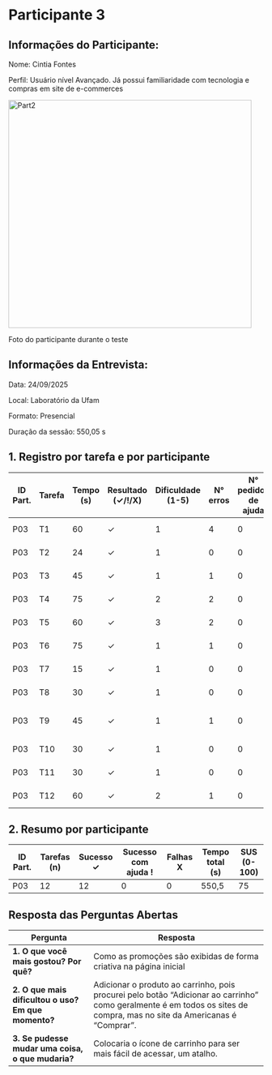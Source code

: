 # Participante 3

## Informações do Participante:
Nome: Cintia Fontes 

Perfil: Usuário nível Avançado. Já possui familiaridade com tecnologia e compras em site de e-commerces 

<img width="480" height="450" alt="Part2" src="https://github.com/user-attachments/assets/6c2d255c-5ca6-42bf-9a3a-97a274b679b6" />

Foto do participante durante o teste

## Informações da Entrevista: 
Data: 24/09/2025

Local: Laboratório da Ufam

Formato: Presencial 

Duração da sessão: 550,05 s


## 1. Registro por tarefa e por participante
| ID Part. | Tarefa | Tempo (s) | Resultado (✓/!/X) | Dificuldade (1-5) | N° erros | N° pedidos de ajuda | Observações                 |
|----------|--------|-----------|--------------------|-------------------|----------|---------------------|-----------------------------|
| P03      | T1     | 60        | ✓                  | 1                 | 4        | 0                   | Teve dificuldade            |
| P03      | T2     | 24        | ✓                  | 1                 | 0        | 0                   | Não precisou de ajuda       |
| P03      | T3     | 45        | ✓                  | 1                 | 1        | 0                   | Teve dificuldade            |
| P03      | T4     | 75        | ✓                  | 2                 | 2        | 0                   | Realizou com dificuldades   |
| P03      | T5     | 60        | ✓                  | 3                 | 2        | 0                   | Realizou com dificuldades   |
| P03      | T6     | 75        | ✓                  | 1                 | 1        | 0                   | Realizou com dificuldades   |
| P03      | T7     | 15        | ✓                  | 1                 | 0        | 0                   | Não teve dificuldade        |
| P03      | T8     | 30        | ✓                  | 1                 | 0        | 0                   | Não teve dificuldade        |
| P03      | T9     | 45        | ✓                  | 1                 | 1        | 0                   | Conseguiu realizar após ajuda |
| P03      | T10    | 30        | ✓                  | 1                 | 0        | 0                   | Não precisou de ajuda       |
| P03      | T11    | 30        | ✓                  | 1                 | 0        | 0                   | Não precisou de ajuda       |
| P03      | T12    | 60        | ✓                  | 2                 | 1        | 0                   | Não precisou de ajuda       |


## 2. Resumo por participante

| ID Part. | Tarefas (n) | Sucesso ✓ | Sucesso com ajuda ! | Falhas X | Tempo total (s) | SUS (0-100) |
|----------|-------------|-----------|---------------------|----------|-----------------|-------------|
| P03      | 12          | 12         | 0                   | 0        | 550,5            | 75        |

## Resposta das Perguntas Abertas
| Pergunta | Resposta |
|----------|----------|
| **1. O que você mais gostou? Por quê?** | Como as promoções são exibidas de forma criativa na página inicial |
| **2. O que mais dificultou o uso? Em que momento?** | Adicionar o produto ao carrinho, pois procurei pelo botão “Adicionar ao carrinho” como geralmente é em todos os sites de compra, mas no site da Americanas é “Comprar”. |
| **3. Se pudesse mudar uma coisa, o que mudaria?** | Colocaria o ícone de carrinho para ser mais fácil de acessar, um atalho. |
